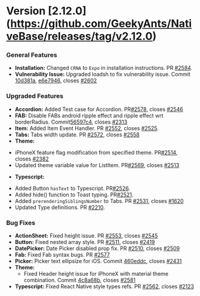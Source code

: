 # Version [2.12.0] (https://github.com/GeekyAnts/NativeBase/releases/tag/v2.12.0)


### General Features

*   **Installation:** Changed `CRNA` to `Expo` in installation instructions. PR [#2584](https://github.com/GeekyAnts/NativeBase/pull/2584).
*   **Vulnerability Issue:** Upgraded loadsh to fix vulnerability issue. Commit [10d381a](https://github.com/GeekyAnts/NativeBase/commit/10d381a81ca0df072bfcf9d55622f80bf8ab8a8c), [e6e7946](https://github.com/GeekyAnts/NativeBase/commit/e6e794630ca6db29e1d072c02798fc1f4cb7f744), closes [#2602](https://github.com/GeekyAnts/NativeBase/issues/2602)


### Upgraded Features

*   **Accordion:** Added Test case for Accordion. PR[#2578](https://github.com/GeekyAnts/NativeBase/pull/2578), closes [#2546](https://github.com/GeekyAnts/NativeBase/issues/2546)
*   **FAB:** Disable FABs android ripple effect and ripple effect wrt borderRadius. Commit[56597c4](https://github.com/GeekyAnts/NativeBase/commit/56597c45df1b75e1658b1e049d38e08dbc954e3e), closes [#2313](https://github.com/GeekyAnts/NativeBase/issues/2313)
*   **Item:** Added Item Event Handler. PR [#2552](https://github.com/GeekyAnts/NativeBase/pull/2552), closes [#2525](https://github.com/GeekyAnts/NativeBase/issues/2525).
*   **Tabs:** Tabs width update. PR [#2572](https://github.com/GeekyAnts/NativeBase/pull/2572), closes [#2558](https://github.com/GeekyAnts/NativeBase/issues/2558)
*   **Theme:** 
   - iPhoneX feature flag modification from specified theme. PR[#2514](https://github.com/GeekyAnts/NativeBase/pull/2514), closes [#2382](https://github.com/GeekyAnts/NativeBase/issues/2382)
   - Updated theme variable value for ListItem. PR[#2569](https://github.com/GeekyAnts/NativeBase/pull/2569), closes [#2513](https://github.com/GeekyAnts/NativeBase/issues/2513)
*   **Typescript:** 
   - Added Button `hasText` to Typescript. PR[#2526](https://github.com/GeekyAnts/NativeBase/pull/2526).
   - Added hide() function to Toast typing. PR[#2521](https://github.com/GeekyAnts/NativeBase/pull/2521).
   - Added `prerenderingSiblingsNumber` to Tabs. PR [#2531](https://github.com/GeekyAnts/NativeBase/pull/2531), closes [#1620](https://github.com/GeekyAnts/NativeBase/issues/1620)
   - Updated Type definitions. PR [#2210](https://github.com/GeekyAnts/NativeBase/pull/2210).



### Bug Fixes

*   **ActionSheet:** Fixed height issue. PR [#2553](https://github.com/GeekyAnts/NativeBase/pull/2553), closes [#2545](https://github.com/GeekyAnts/NativeBase/issues/2545)
*   **Button:** Fixed nested array style. PR [#2511](https://github.com/GeekyAnts/NativeBase/pull/2511), closes [#2419](https://github.com/GeekyAnts/NativeBase/issues/2419)
*   **DatePicker:** Date Picker disabled prop fix. PR [#2510](https://github.com/GeekyAnts/NativeBase/pull/2510), closes [#2509](https://github.com/GeekyAnts/NativeBase/issues/2509)
*   **Fab:** Fixed Fab syntax bugs. PR [#2577](https://github.com/GeekyAnts/NativeBase/pull/2577)
*   **Picker:** Picker text ellipsize for iOS. Commit [460eddc](https://github.com/GeekyAnts/NativeBase/commit/460eddcc843662061bc1de11650585360d72321f), closes [#2431](https://github.com/GeekyAnts/NativeBase/issues/2431)
*   **Theme:** 
    - Fixed Header height issue for iPhoneX with material theme combination. Commit [4c8a68b](https://github.com/GeekyAnts/NativeBase/commit/4c8a68b1886bfd1eca8d976d72726ffe6062bc94), closes [#2581](https://github.com/GeekyAnts/NativeBase/issues/2581)
*   **Typescript:** Fixed React Native style types refs. PR [#2562](https://github.com/GeekyAnts/NativeBase/pull/2562), closes [#2123](https://github.com/GeekyAnts/NativeBase/issues/2123)